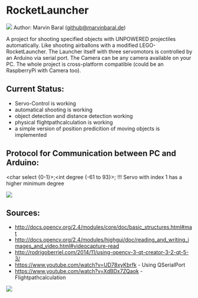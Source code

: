 # RocketLauncher
![](https://www.marvinbaral.de/image/jpeg/Uploads/RocketLauncher/2.jpg)
Author: Marvin Baral (github@marvinbaral.de)

A project for shooting specified objects with UNPOWERED projectiles automatically. Like shooting airballons with a modified 
LEGO-RocketLauncher. The Launcher itself with three servomotors is controlled by an Arduino via serial port. The Camera can be any camera 
available on your PC. The whole project is cross-platform compatible (could be an RaspberryPi with Camera too). 

## Current Status:
* Servo-Control is working
* automatical shooting is working
* object detection and distance detection working
* physical flightpathcalculation is working
* a simple version of position predicition of moving objects is implemented

## Protocol for Communication between PC and Arduino:
\<char select {0-1}\>;\<int degree {-61 to 93}\>;
!!! Servo with index 1 has a higher minimum degree

![](https://www.marvinbaral.de/image/jpeg/Uploads/RocketLauncher/5.jpg)

## Sources:
* http://docs.opencv.org/2.4/modules/core/doc/basic_structures.html#mat
* http://docs.opencv.org/2.4/modules/highgui/doc/reading_and_writing_images_and_video.html#videocapture-read
* http://rodrigoberriel.com/2014/11/using-opencv-3-qt-creator-3-2-qt-5-3/
* https://www.youtube.com/watch?v=UD78xyKbrfk - Using QSerialPort
* https://www.youtube.com/watch?v=XdBDx7ZQaok - Flightpathcalculation

![](https://www.marvinbaral.de/image/jpeg/Uploads/RocketLauncher/12.jpg)
